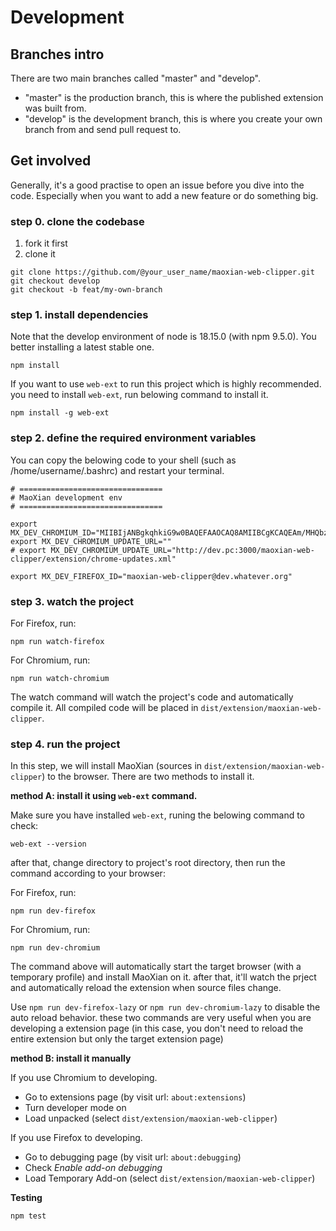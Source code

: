 
# Development

## Branches intro

There are two main branches called "master" and "develop".

* "master" is the production branch, this is where the published extension was built from.
* "develop" is the development branch, this is where you create your own branch from and send pull request to.


## Get involved

Generally, it's a good practise to open an issue before you dive into the code. Especially when you want to add a new feature or do something big.

### step 0. clone the codebase

1. fork it first
2. clone it

```shell
git clone https://github.com/@your_user_name/maoxian-web-clipper.git
git checkout develop
git checkout -b feat/my-own-branch
```


### step 1. install dependencies

Note that the develop environment of node is 18.15.0 (with npm 9.5.0). You better installing a latest stable one.

```shell
npm install
```

If you want to use `web-ext` to run this project which is highly recommended. you need to install `web-ext`, run belowing command to install it.

```shell
npm install -g web-ext
```

### step 2. define the required environment variables

You can copy the belowing code to your shell (such as /home/username/.bashrc) and restart your terminal.

```shell
# ================================
# MaoXian development env
# ================================

export MX_DEV_CHROMIUM_ID="MIIBIjANBgkqhkiG9w0BAQEFAAOCAQ8AMIIBCgKCAQEAm/MHQbzfXMM/OBfPLvHRq1600omN/wra4Frbe+Rzpga5lDmycWuxlTrhKXyzF01YS5QCvNSYVS1NGNr4lHYE8UK0TJNaYViA9WFLdA3Q2Wqt9grvIuXJ8jZVgcZPgvLfOOiFuDypPbayWUEU0JPWtZHqXILnS9S+i6c8n3+nev+Khc0XHc2/QnrKUZqce3ZMXOQ7auzfExQB225GoitTy6K+SpFln3v1o9SE4cJkca+iTcPVlHDwsCm7ZnwSmAWv3Fz7BGmCg6zwsz/w31O85rNgHR0K3qNZCHXJVvN08ny8tQ9E6VdOkWCQzEOh75WJTu8tXi8s35QWKKQAv1aCoQIDAQAB"
export MX_DEV_CHROMIUM_UPDATE_URL=""
# export MX_DEV_CHROMIUM_UPDATE_URL="http://dev.pc:3000/maoxian-web-clipper/extension/chrome-updates.xml"

export MX_DEV_FIREFOX_ID="maoxian-web-clipper@dev.whatever.org"
```

### step 3. watch the project


For Firefox, run:

```shell
npm run watch-firefox
```

For Chromium, run:

```shell
npm run watch-chromium
```

The watch command will watch the project's code and automatically compile it.  All compiled code will be placed in `dist/extension/maoxian-web-clipper`.

### step 4. run the project

In this step, we will install MaoXian (sources in `dist/extension/maoxian-web-clipper`) to the browser. There are two methods to install it.

**method A: install it using `web-ext` command.**

Make sure you have installed `web-ext`, runing the belowing command to check:

```shell
web-ext --version
```

after that, change directory to project's root directory, then run the command according to your browser:

For Firefox, run:

```shell
npm run dev-firefox
```

For Chromium, run:

```
npm run dev-chromium
```

The command above will automatically start the target browser (with a temporary profile) and install MaoXian on it. after that, it'll watch the prject and automatically reload the extension when source files change.

Use `npm run dev-firefox-lazy` or `npm run dev-chromium-lazy` to disable the auto reload behavior. these two commands are very useful when you are developing a extension page (in this case, you don't need to reload the entire extension but only the target extension page)



**method B: install it manually**

If you use Chromium to developing.

* Go to extensions page (by visit url: `about:extensions`)
* Turn developer mode on
* Load unpacked (select `dist/extension/maoxian-web-clipper`)

If you use Firefox to developing.

* Go to debugging page (by visit url: `about:debugging`)
* Check _Enable add-on debugging_
* Load Temporary Add-on (select `dist/extension/maoxian-web-clipper`)



**Testing**

```shell
npm test
```

